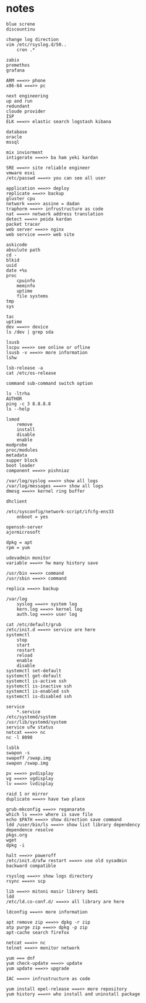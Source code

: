 # notes
    blue screne
    discountinu

    change log direction
    vim /etc/rsyslog.d/50..
        cron .*

    zabix
    promethos
    grafana

    ARM ===>> phone
    x86-64 ===>> pc

    next engineering
    up and run
    redundant
    cloude provider 
    ISP
    ELK ===>> elastic search logstash kibana

    database
    oracle
    mssql 

    mix inviorment
    intigerate ===>> ba ham yeki kardan

    SRE ===>> site reliable engineer
    vmware esxi
    /etc/passwd ===>> you can see all user

    application ===>> deploy
    replicate ===>> backup
    gluster cpu
    network ===>> assine = dadan
    traphorm ===>> infrustructure as code
    nat ===>> network address translation
    detect ===>> peida kardan
    packet tracer
    web server ===>> nginx
    web service ===>> web site 

    askicode
    absulute path
    cd -
    blkid
    uuid
    date +%s
    proc
    	cpuinfo
    	meminfo
    	uptime
        file systems
    tmp
	sys

    tac
    uptime
    dev ===>> device
    ls /dev | grep sda
    
    lsusb
    lscpu ===>> see online or ofline
    lsusb -v ===>> more information
    lshw

    lsb-release -a
    cat /etc/os-release
    
    command sub-command switch option
    
    ls -ltrha
    AUTHOR
    ping -c 3 8.8.8.8
    ls --help

    lsmod
        remove
        install
        disable
        enable
    modprobe
    proc/modules
    metadata
    supper block
    boot loader
    component ===>> pishniaz
    
    /var/log/syslog ===>> show all logs
    /var/log/messages ===>> show all logs
    dmesg ===>> kernel ring buffer

    dhclient

    /etc/sysconfig/network-script/ifcfg-ens33
        onboot = yes
    
    openssh-server
    ajormicrosoft
    
    dpkg = apt
    rpm = yum

    udevadmin monitor
    variable ===>> hw many history save

    /usr/bin ===>> command
    /usr/sbin ===>> command

    replica ===>> backup

    /var/log
        syslog ===>> system log
        kern.log ===>> kernel log
        auth.log ===>> user log

    cat /etc/default/grub
    /etc/init.d ===>> service are here
    systemctl
        stop
        start
        restart
        reload
        enable
        disable
    systemctl set-default
    systemctl get-default
    systemctl is-active ssh
    systemctl is-inactive ssh
    systemctl is-enabled ssh
    systemctl is-disabled ssh

    service
        *.service
    /etc/systemd/system
    /usr/lib/systemd/system
    service ufw status
    netcat ===>> nc
    nc -l 8090
    
    lsblk
    swapon -s
    swapoff /swap.img
    swapon /swap.img
    
    pv ===>> pvdisplay
    vg ===>> vgdisplay
    lv ===>> lvdisplay

    raid 1 or mirror
    duplicate ===>> have two place

    grub-mkconfig ===>> reganarate
    which ls ===>> where is save file
    echo $PATH ===>> show direction save command
    ldd /user/bin/ls ===>> show list library dependency
    dependence resolve
    pkgs.org
    wget
    dpkg -i

    halt ===>> poweroff
    /etc/init.d/ufw restart ===>> use old sysadmin
    backward compatible
    
    rsyslog ===>> show logs directory
    rsync ===>> scp

    lib ===>> mitoni masir librery bedi
    ldd
    /etc/ld.co-conf.d/ ===>> all library are here

    ldconfig ===>> more information

    apt remove zip ===>> dpkg -r zip
    atp purge zip ===>> dpkg -p zip
    apt-cache search firefox

    netcat ===>> nc
    telnet ===>> monitor network

    yum === dnf
    yum check-update ===>> update
    yum update ===>> upgrade

    IAC ===>> infrustructure as code

    yum install epel-release ===>> more repository
    yum history ===>> who install and uninstall package
    
    

    
        
